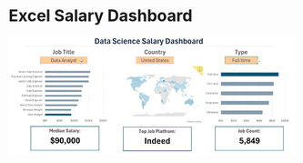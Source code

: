 # Excel Salary Dashboard

![1_Salary_Dashboard.png](https://github.com/Sohamkhairkar/Excel_Project-Data_Analytics/blob/main/Images/1_Salary_Dashboard_Final_Dashboard.gif)


